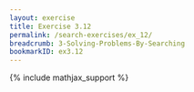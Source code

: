 ```yaml
---
layout: exercise
title: Exercise 3.12
permalink: /search-exercises/ex_12/
breadcrumb: 3-Solving-Problems-By-Searching
bookmarkID: ex3.12
---
```


{% include mathjax_support %}

